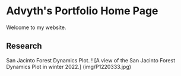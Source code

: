 # Advyth's Portfolio Home Page
Welcome to my website.

## Research
San Jacinto Forest Dynamics Plot. 
! [A view of the San Jacinto Forest Dynamics Plot in winter 2022.] (img/P1220333.jpg)

